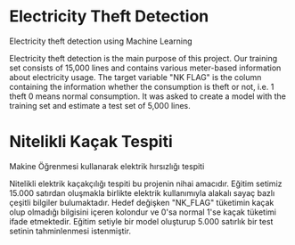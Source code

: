 # Electricity Theft Detection
Electricity theft detection using Machine Learning

Electricity theft detection is the main purpose of this project. Our training set consists of 15,000 lines and contains various meter-based information about electricity usage. The target variable "NK FLAG" is the column containing the information whether the consumption is theft or not, i.e. 1 theft 0 means normal consumption. It was asked to create a model with the training set and estimate a test set of 5,000 lines.



#  Nitelikli Kaçak Tespiti 
Makine Öğrenmesi kullanarak elektrik hırsızlığı tespiti 

Nitelikli elektrik kaçakçılığı tespiti bu projenin nihai amacıdır. Eğitim setimiz 15.000 satırdan oluşmakla birlikte elektrik kullanımıyla alakalı sayaç bazlı çeşitli bilgiler bulumaktadır. Hedef değişken "NK_FLAG" tüketimin kaçak olup olmadığı bilgisini içeren kolondur ve 0'sa normal 1'se kaçak tüketimi ifade etmektedir. Eğitim setiyle bir model oluşturup 5.000 satırlık bir test setinin tahminlenmesi istenmiştir.
